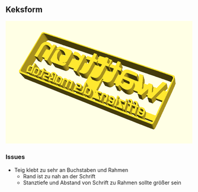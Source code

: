 ## Keksform

![](img/keksform.png)

### Issues

* Teig klebt zu sehr an Buchstaben und Rahmen
	* Rand ist zu nah an der Schrift
	* Stanztiefe und Abstand von Schrift zu Rahmen sollte größer sein 
